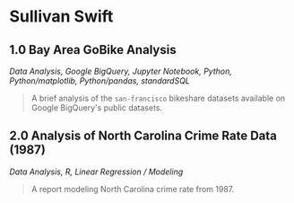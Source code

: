 # Sullivan Swift

## 1.0 Bay Area GoBike Analysis

*Data Analysis, Google BigQuery, Jupyter Notebook, Python, Python/matplotlib, Python/pandas, standardSQL*

> A brief analysis of the `san-francisco` bikeshare datasets available on Google BigQuery's public datasets.

## 2.0 Analysis of North Carolina Crime Rate Data (1987)

*Data Analysis, R, Linear Regression / Modeling*

> A report modeling North Carolina crime rate from 1987.